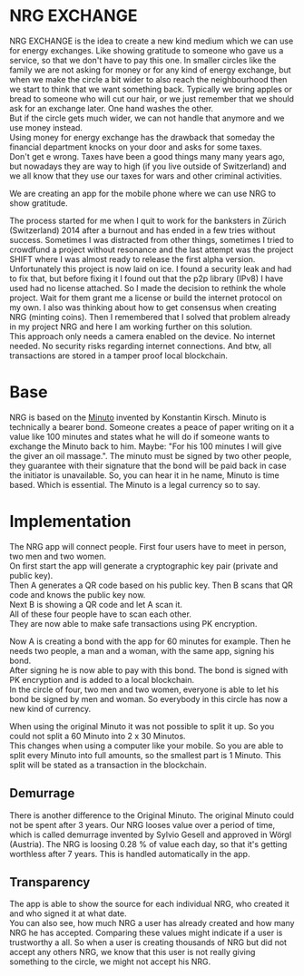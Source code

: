 # NRG EXCHANGE
NRG EXCHANGE is the idea to create a new kind medium which we can use for energy exchanges. Like showing gratitude to someone who gave us a service, so that we don't have to pay this one. 
In smaller circles like the family we are not asking for money or for any kind of energy exchange, but when we make the circle a bit wider to also reach the neighbourhood then we start to think that we want something back. Typically we bring apples or bread to someone who will cut our hair, or we just remember that we should ask for an exchange later. One hand washes the other.  
But if the circle gets much wider, we can not handle that anymore and we use money instead.  
Using money for energy exchange has the drawback that someday the financial department knocks on your door and asks for some taxes.  
Don't get e wrong. Taxes have been a good things many many years ago, but nowadays they are way to high (if you live outside of Switzerland) and we all know that they use our taxes for wars and other criminal activities.  

We are creating an app for the mobile phone where we can use NRG to show gratitude.  

The process started for me when I quit to work for the banksters in Zürich (Switzerland) 2014 after a burnout and has ended in a few tries without success. Sometimes I was distracted from other things, sometimes I tried to crowdfund a project without resonance and the last attempt was the project SHIFT where I was almost ready to release the first alpha version.  
Unfortunately this project is now laid on ice. I found a security leak and had to fix that, but before fixing it I found out that the p2p library (IPv8) I have used had no license attached. So I made the decision to rethink the whole project. Wait for them grant me a license or build the internet protocol on my own. I also was thinking about how to get consensus when creating NRG (minting coins). Then I remembered that I solved that problem already in my project NRG and here I am working further on this solution.  
This approach only needs a camera enabled on the device. No internet needed. No security risks regarding internet connections.
And btw, all transactions are stored in a tamper proof local blockchain.

# Base
NRG is based on the [Minuto](https://www.minuto.wiki) invented by Konstantin Kirsch. Minuto is technically a bearer bond. Someone creates a peace of paper writing on it a value like 100 minutes and states what he will do if someone wants to exchange the Minuto back to him. Maybe: "For his 100 minutes I will give the giver an oil massage.". The minuto must be signed by two other people, they guarantee with their signature that the bond will be paid back in case the initiator is unavailable.
So, you can hear it in he name, Minuto is time based. Which is essential.
The Minuto is a legal currency so to say.

# Implementation  
The NRG app will connect people. First four users have to meet in person, two men and two women.   
On first start the app will generate a cryptographic key pair (private and public key).  
Then A generates a QR code based on his public key. Then B scans that QR code and knows the public key now.   
Next B is showing a QR code and let A scan it.  
All of these four people have to scan each other.  
They are now able to make safe transactions using PK encryption.  

Now A is creating a bond with the app for 60 minutes for example. Then he needs two people, a man and a woman, with the same app, signing his bond.  
After signing he is now able to pay with this bond. The bond is signed with PK encryption and is added to a local blockchain.  
In the circle of four, two men and two women, everyone is able to let his bond be signed by men and woman. So everybody in this circle has now a new kind of currency.  

When using the original Minuto it was not possible to split it up. So you could not split a 60 Minuto into 2 x 30 Minutos.  
This changes when using a computer like your mobile. So you are able to split every Minuto into full amounts, so the smallest part is 1 Minuto.
This split will be stated as a transaction in the blockchain.  

## Demurrage
There is another difference to the Original Minuto. The original Minuto could not be spent after 3 years. Our NRG looses value over a period of time, which is called demurrage invented by Sylvio Gesell and approved in Wörgl (Austria). The NRG is loosing 0.28 % of value each day, so that it's getting worthless after 7 years. This is handled automatically in the app.  

## Transparency
The app is able to show the source for each individual NRG, who created it and who signed it at what date.  
You can also see, how much NRG a user has already created and how many NRG he has accepted. Comparing these values might indicate if a user is trustworthy a all. So when a user is creating thousands of NRG but did not accept any others NRG, we know that this user is not really giving something to the circle, we might not accept his NRG.  

